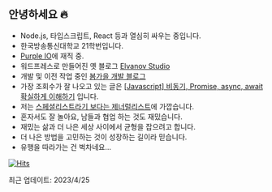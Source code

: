 ## 안녕하세요 🔥

- Node.js, 타입스크립트, React 등과 열심히 싸우는 중입니다.
- 한국방송통신대학교 21학번입니다.
- [Purple IO](https://purple.io)에 재직 중.
- 워드프레스로 만들어진 옛 블로그 [Elvanov Studio](https://elvanov.com)
- 개발 및 이전 작업 중인 [봄가을 개발 블로그](https://springfall.cc)
- 가장 조회수가 잘 나오고 있는 글은 [[Javascript] 비동기, Promise, async, await 확실하게 이해하기](https://springfall.cc/post/7) 입니다.
- 저는 [스페셜리스트라기 보다는 제너럴리스트](https://brunch.co.kr/@seungyuppaik/20)에 가깝습니다.
- 혼자서도 잘 놀아요, 남들과 협업 하는 것도 재밌습니다.
- 재밌는 삶과 더 나은 세상 사이에서 균형을 잡으려고 합니다.
- 더 나은 방법을 고민하는 것이 성장하는 길이라 믿습니다.
- 유행을 따라가는 건 벅차네요...

[![Hits](https://hits.seeyoufarm.com/api/count/incr/badge.svg?url=https%3A%2F%2Fgithub.com%2Fechoja&count_bg=%2381829C&title_bg=%23424651&icon=&icon_color=%23E7E7E7&title=H&edge_flat=true)](https://hits.seeyoufarm.com)

최근 업데이트: 2023/4/25
